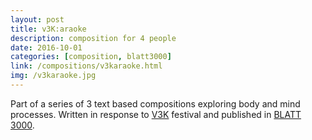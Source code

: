 ```yaml
---
layout: post
title: v3K:araoke
description: composition for 4 people
date: 2016-10-01
categories: [composition, blatt3000]
link: /compositions/v3karaoke.html
img: /v3karaoke.jpg
---
```


Part of a series of 3 text based compositions exploring body and mind processes. Written in response to [V3K](http://www.verantwortung3000.de/) festival and published in [BLATT 3000](www.blatt3000.de). 
